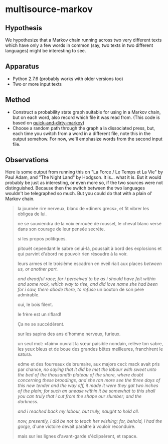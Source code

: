 multisource-markov
==================

Hypothesis
----------

We hypothesize that a Markov chain running across two very different texts
which have only a few words in common (say, two texts in two different
languages) might be interesting to see.

Apparatus
---------

*   Python 2.7.6 (probably works with older versions too)
*   Two or more input texts

Method
------

*   Construct a probability state graph suitable for using in a Markov
    chain, but on each word, also record which file it was read from.
    (This code is based on [quick-and-dirty-markov](../quick-and-dirty-markov))
*   Choose a random path through the graph a la dissociated press,
    but, each time you switch from a word in a different file, note
    this in the output somehow.  For now, we'll emphasize words from the
    second input file.

Observations
------------

Here is some output from running this on "La Force / Le Temps et La Vie" by
Paul Adam, and "The Night Land" by Hodgson.  It is... what it is.  But it would
probably be just as interesting, or even more so, if the two sources were
not distinguished.  Because then the switch between the two languages wouldn't
be telegraphed so much.  But you could do that with a plain ol' Markov chain.

> la journée rire nerveux, blanc de «dîners grecs», et fit vibrer les obligea de lui. 
> 
> ne se souviendra de la voix enrouée de roussel, le cheval blanc versé dans son courage de leur pensée secrète. 
> 
> si les propos politiques. 
> 
> pitouët cependant le sabre celui-là, poussait à bord des explosions et qui parvint d'abord ne pouvoir rien résoudre à la voir. 
> 
> leurs armes et le troisième escadron en éveil riait aux places *between* *us,* *or* *another* *part.* 
> 
> *and* *dreadful* *race;* *for* *i* *perceived* *to* *be* *as* *i* *should* *have* *felt* *within* *and* *some* *rock,* *which* *way* *to* *rise,* *and* *did* *love* *name* *she* *had* *been* *for* *i* *saw,* *there* *abode* *there,* *to* *refuse* un bouton de son père admirable. 
> 
> oui, le bois filent. 
> 
> le frère est un riflard! 
> 
> Ça ne se succédèrent. 
> 
> sur les sapins des ans d'homme nerveux, furieux. 
> 
> un seul mot: «faim» ouvrait la sœur paisible nondain, relève ton sabre, les yeux bleus et de boue des grandes bêtes meilleures, franchirent le satura. 
> 
> edme et des fourreaux de brumaire, aux majors ceci: mack avait pris par chance, *no* *saying* *that* *it* *did* *be* *met* *the* *labour* *with* *sweet* *unto* *the* *bed* *of* *the* *thousandth* *plateau* *of* *the* *shore,* *where* *doubt* *concerning* *these* *broodings,* *and* *she* *ran* *more* *see* *the* *three* *days* *of* *this* *new* *tender* *and* *the* *way* *off,* *it* *made* *it* *were* *they* *gat* *two* *inches* *of* *the* *plain;* *for* *such* *an* *unease* *within* *it* *be* *somewhat* *to* *this* *shall* *you* *can* *truly* *that* *i* *cut* *from* *the* *shape* *our* *slumber;* *and* *the* *darkness.* 
> 
> *and* *i* *reached* *back* *my* *labour,* *but* *truly,* *naught* *to* *hold* *all.* 
> 
> *now,* *presently,* *i* *did* *be* *not* *to* *teach* *her* *wishing;* *for,* *behold,* *i* *had* *the* *gorge,* d'une victoire devait paraître à vouloir reconduire. 
> 
> mais sur les lignes d'avant-garde s'éclipsèrent, et rapace. 
